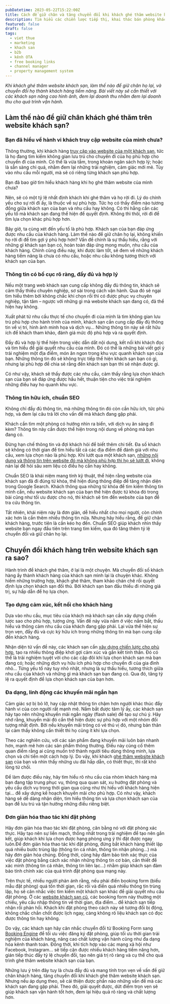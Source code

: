 ```yaml
---
pubDatetime: 2023-05-22T15:22:00Z
title: Cách để giữ chân và tăng chuyển đổi khi khách ghé thăm website khách sạn
description: Tìm hiểu các chiến lược tiếp thị, khai thác bán phòng khách sạn hiệu quả trong chuỗi bài viết sau của nhavantuonglai để áp dụng và đem lại hiệu quả thiết thực cho giải pháp của bạn.
featured: false
draft: false
tags:
  - viet thue
  - marketing
  - khach san
  - b2b
  - kênh OTA
  - free booking links
  - channel manager
  - property management system
---
```


_Khi khách ghé thăm website khách sạn, làm thế nào để giữ chân họ lại, và chuyển đổi họ thành khách hàng tiềm năng. Bài viết này sẽ cần thiết với các khách sạn nâng cao hình ảnh, đem lại doanh thu nhằm đem lại doanh thu cho quá trình vận hành._

## Làm thế nào để giữ chân khách ghé thăm trên website khách sạn?

### Bạn đã hiểu về hành vi khách truy cập website của mình chưa?

Thông thường, khi khách hàng [truy cập vào website của một khách sạn](https://nhavantuonglai.com/posts/website-khach-san), tức là họ đang tìm kiếm không gian lưu trú cho chuyến đi của họ phù hợp cho chuyến đi của mình. Có thể là vừa tầm, trong khoản ngân sách hợp lý; hoặc là sẵn sàng chi quá, nhằm đem lại những trải nghiệm, cảm giác mới mẻ. Tùy vào nhu cầu mỗi người, mà sẽ có riêng từng khách sạn phù hợp.

Bạn đã bao giờ tìm hiểu khách hàng khi họ ghé thăm website của mình chưa?

Nên, sẽ có một tỷ lệ nhất định khách khi ghé thăm và họ rời đi. Lý do chính yếu cho sự rời đi ấy, là thuộc về sự phù hợp. Tức họ có thấy điểm nào tương đồng giữa khách sạn của bạn và nhu cầu hay không. Có thì hẵng cần các yếu tố mà khách sạn đang thể hiện để quyết định. Không thì thôi, rời đi để tìm lựa chọn khác phù hợp hơn.

Bây giờ, ta cùng xét đến yếu tố là phù hợp. Khách sạn của bạn đáp ứng được nhu cầu của khách hàng. Làm thế nào để giữ chân họ lại, không khiến họ rời đi để tìm gợi ý phù hợp hơn? Vấn đề chính là sự thấu hiểu, rằng với những gì khách sạn bạn có, hoàn toàn đáp ứng mong muốn, nhu cầu của khách hàng. Chính cũng điều này, khi được làm tốt, sẽ đem về những khách hàng tiềm năng là chưa có nhu cầu, hoặc nhu cầu không tương thích với khách sạn của bạn.

### Thông tin có bố cục rõ ràng, đầy đủ và hợp lý

Nếu một trang web khách sạn cung cấp không đầy đủ thông tin, khách sẽ cảm thấy thiếu chuyên nghiệp, sơ sài trong cách vận hành. Qua đó sẽ ngại tìm hiểu thêm bởi không chắc khi chọn rồi thì có được phục vụ chuyên nghiệp, tận tâm – ngược với những gì mà website khách sạn đang có, đã thể hiện hay không.

Xuất phát từ nhu cầu thực tế cho chuyến đi của mình là tìm không gian lưu trú phù hợp cho hành trình của mình, khách sạn cần cung cấp đầy đủ thông tin về vị trí, hình ảnh minh họa và dịch vụ… Những thông tin này sẽ rất hữu ích để khách tham khảo, đánh giá mức độ phù hợp và ra quyết định.

Đầy đủ và hợp lý thể hiện trong việc dẫn dắt nội dung, kết nối khi khách đọc và tìm hiểu để giải quyết nhu cầu của mình. Đó có thể là những bài viết gợi ý trải nghiệm một địa điểm, món ăn ngon trong khu vực quanh khách sạn của bạn. Những thông tin đó sẽ không trực tiếp thể hiện khách sạn bạn có gì, nhưng lại phù hợp để chia sẻ rằng đến khách sạn bạn thì sẽ nhận được gì.

Có như vậy, khách sẽ thấy được các nhu cầu, cảm thấy rằng lựa chọn khách sạn của bạn sẽ đáp ứng được hầu hết, thuận tiện cho việc trải nghiệm những điều hay ho quanh khu vực.

### Thông tin hữu ích, chuẩn SEO

Không chỉ đầy đủ thông tin, mà những thông tin đó còn cần hữu ích, tức phù hợp, và đem lại câu trả lời cho vấn đề mà khách đang gặp phải.

Khách cần tìm một phòng có hướng nhìn ra biển, với dịch vụ ăn sáng đi kèm? Thông tin này cần được thể hiện trong nội dung về phòng mà bạn đang có.

Đừng hạn chế thông tin và đợi khách hỏi để biết thêm chi tiết. Đa số khách sẽ không có thời gian để tìm hiểu tất cả các địa điểm để đánh giá với nhu cầu, xem lựa chọn nào là phù hợp. Khi lướt qua một khách sạn, [những nội dung và thông tin trên website đó mà không phù hợp thì họ sẽ lướt đi](https://nhavantuonglai.com/posts/kho-chiu-website-khach-san), không nán lại để hỏi sâu xem liệu có điều họ cần hay không.

Chuẩn SEO là khái niệm mang tính kỹ thuật, thể hiện rằng website của khách sạn đã đi đúng từ khóa, thể hiện đúng thông điệp để tăng nhận diện trong Google Search. Khách thông qua những từ khóa để tìm kiếm thông tin mình cần, nếu website khách sạn của bạn thể hiện được từ khóa đó trong bài cũng như tối ưu được cho nó, thì khách sẽ tìm đến website của bạn để tra cứu thông tin.

Tất nhiên, khái niệm này là đơn giản, dễ hiểu nhất cho mọi người, còn chính xác hơn là cần thêm nhiều thông tin nữa. Nhưng hãy hiểu rằng, để giữ chân khách hàng, trước tiên là cần kéo họ đến. Chuẩn SEO giúp khách nhìn thấy website bạn ngay đầu tiên trên trang tìm kiếm, qua đó tăng thêm tỷ lệ chuyển đổi và giữ chân họ lại.

## Chuyển đổi khách hàng trên website khách sạn ra sao?

Hành trình để khách ghé thăm, ở lại là một chuyện. Mà chuyển đổi số khách hàng ấy thành khách hàng của khách sạn mình lại là chuyện khác. Không hiếm những trường hợp, khách ghé thăm, tham khảo chán chê rồi quyết định lựa chọn khách sạn đối thủ. Bởi khách sạn ban đầu thiếu đi những giá trị, sự hấp dẫn để họ lựa chọn.

### Tạo dựng cảm xúc, kết nối cho khách hàng

Dựa vào nhu cầu, mục tiêu của khách mà khách sạn cần xây dựng chiến lược sao cho phù hợp, tương ứng. Vấn đề nảy vừa nằm ở việc nắm bắt, thấu hiểu và thông cảm nhu cầu của khách đang gặp phải. Lại vừa thể hiện sự trọn vẹn, đầy đủ và cực kỳ hữu ích trong những thông tin mà bạn cung cấp đến khách hàng.

Nhận diện từ vấn đề này, các khách sạn cần [xây dựng chiến lược cho phù hợp](https://nhavantuonglai.com/posts/marketing-homestay), tạo ra nhiều thông điệp khơi gợi cảm xúc và gắn kết tinh thần. Đó có thể là trải nghiệm tuyệt vời cho các cặp đôi khi lựa chọn khách sạn mà bạn đang có; hoặc những dịch vụ hữu ích phù hợp cho chuyến đi của gia đình nhỏ… Từng yếu tố này tuy nhỏ nhặt, nhưng là sự thấu hiểu, tương thích giữa nhu cầu của khách và những gì mà khách sạn bạn đang có. Qua đó, tăng tỷ lệ ra quyết định để lựa chọn khách sạn của bạn hơn.

### Đa dạng, linh động các khuyến mãi ngắn hạn

Cảm giác sợ bị bỏ lỡ, hay cập nhật thông tin chậm hơn người khác thúc đẩy hành vi của con người rất mạnh mẽ. Nắm bắt được tâm lý ấy, các khách sạn hãy tạo nên những khuyến mãi ngắn ngày (flash sale) để tạo sự chú ý. Hãy nhớ rằng, khuyến mãi đó cần thể hiện được sự phù hợp với một nhóm đối tượng nhất định. Bởi nếu khuyến mãi trông có vẻ thú vị đó, nhưng bản thân lại cảm thấy không cần thiết thì họ cũng ít khi lựa chọn.

Theo các nghiên cứu, với các sản phẩm đang khuyến mãi luôn bán nhanh hơn, mạnh mẽ hơn các sản phẩm thông thường. Điều này củng cố thêm quan điểm rằng ai cũng muốn trở thành người tiêu dùng thông minh, lựa chọn và chi tiền một cách hợp lý. Do vậy, khi khách [ghé thăm website khách sạn](https://nhavantuonglai.com/posts/website-khach-san-tot) của bạn và nhìn thấy những ưu đãi hấp dẫn, có thiết thực, thì rất khó lòng từ chối.

Để làm được điều này, hãy tìm hiểu rõ nhu cầu của nhóm khách hàng mà bạn đang tập trung phục vụ, thông qua quan sát, xu hướng đặt phòng và yêu cầu dịch vụ trong thời gian qua cũng như thị hiếu với khách hàng hiện tại… để xây dựng kế hoạch khuyến mãi cho phù hợp. Có như vậy, khách hàng sẽ dễ dàng nhận diện, tìm hiểu thông tin và lựa chọn khách sạn của bạn để lưu trú và tận hưởng những điều riêng biệt.

### Đơn giản hóa thao tác khi đặt phòng

Hãy đơn giản hóa thao tác khi đặt phòng, cân bằng nó với đặt phòng xác thực. Hãy tạo nên sự liền mạch, thống nhất trong trải nghiệm để tạo nên gắn kết, giúp khách khi lựa chọn được hạng phòng ưng ý thì đặt được ngay luôn.Để đơn giản hóa thao tác khi đặt phòng, đừng bắt khách hàng thiết lập quá nhiều bước trùng lặp (thông tin cá nhân, thông tin nhận phòng…) mà hãy đơn giản hóa chúng. Đồng thời, cũng hãy đảm bảo tính xác thực của việc đặt phòng bằng cách xác nhận những thông tin cơ bản, cần thiết để xác minh (thông tin cá nhân, thông tin liên lạc…) nhằm giúp khách sạn đảm bảo tính chính xác của quá trình đặt phòng qua mạng này.

Trên thực tế, nhiều người phản ánh rằng, nếu phải điền booking form (biểu mẫu đặt phòng) quá tốn thời gian, rắc rối và điền quá nhiều thông tin trùng lặp, họ sẽ cân nhắc việc tìm kiếm một khách sạn khác để giải quyết nhu cầu đặt phòng. Ở các [website khách sạn cũ](https://nhavantuonglai.com/posts/loi-thuong-gap-website-khach-san), các booking form này thường một chiều, yêu cầu nhập thông tin về thời gian, địa điểm… để khách sạn tiếp nhận rồi phản hồi. Khách khi đặt phòng theo cách này sẽ tương đối bị động, không chắc chắn chốt được lịch ngay, càng không rõ liệu khách sạn có đọc được thông tin hay không.

Do vậy, các khách sạn hãy cân nhắc chuyển đổi từ Booking Form sang [Booking Engine](https://nhavantuonglai.com/posts/hotel-booking-system) để tối ưu việc đăng ký đặt phòng, giúp tối ưu thời gian trải nghiệm của khách hàng, nâng cao chất lượng vận hành cũng như đa dạng hóa kênh thanh toán. Đồng thời, khi tích hợp vào các mạng xã hội như Facebook, Instagram… sẽ tiếp cận được nhiều khách hàng tiềm năng hơn, gián tiếp thúc đẩy tỷ lệ chuyển đổi, tạo nên giá trị rõ ràng và cụ thể cho quá trình ghé thăm website khách sạn của bạn.

Những lưu ý trên đây tuy là chưa đầy đủ và mang tính trọn vẹn về vấn đề giữ chân khách hàng, tăng chuyển đổi khi khách ghé thăm website khách sạn. Nhưng nếu áp dụng theo, sẽ cải thiện được phần nào những vấn đề mà các khách sạn đang gặp phải. Theo đó, giải quyết được, dứt điểm trọn vẹn sẽ giúp khách sạn vận hành tốt hơn, đem lại hiệu quả rõ ràng và chất lượng hơn.